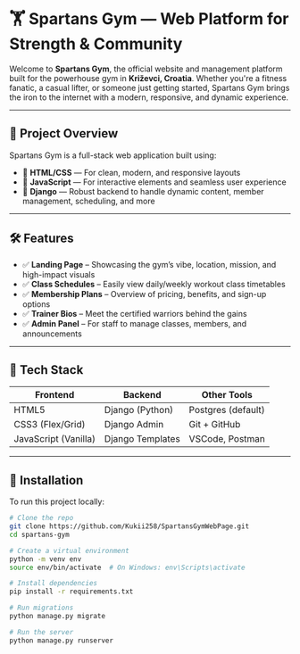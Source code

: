 # 🏋️ Spartans Gym — Web Platform for Strength & Community

Welcome to **Spartans Gym**, the official website and management platform built for the powerhouse gym in **Križevci, Croatia**. Whether you're a fitness fanatic, a casual lifter, or someone just getting started, Spartans Gym brings the iron to the internet with a modern, responsive, and dynamic experience.

---

## 🚀 Project Overview

Spartans Gym is a full-stack web application built using:

- 🎨 **HTML/CSS** — For clean, modern, and responsive layouts
- 🧠 **JavaScript** — For interactive elements and seamless user experience
- 🐍 **Django** — Robust backend to handle dynamic content, member management, scheduling, and more

---

## 🛠 Features

- ✅ **Landing Page** – Showcasing the gym’s vibe, location, mission, and high-impact visuals
- ✅ **Class Schedules** – Easily view daily/weekly workout class timetables
- ✅ **Membership Plans** – Overview of pricing, benefits, and sign-up options
- ✅ **Trainer Bios** – Meet the certified warriors behind the gains
- ✅ **Admin Panel** – For staff to manage classes, members, and announcements

---

## 🧱 Tech Stack

| Frontend       | Backend       | Other Tools        |
|----------------|---------------|--------------------|
| HTML5          | Django (Python) | Postgres (default)   |
| CSS3 (Flex/Grid) | Django Admin  | Git + GitHub       |
| JavaScript (Vanilla) | Django Templates | VSCode, Postman   |

---


## 🔧 Installation

To run this project locally:

```bash
# Clone the repo
git clone https://github.com/Kukii258/SpartansGymWebPage.git
cd spartans-gym

# Create a virtual environment
python -m venv env
source env/bin/activate  # On Windows: env\Scripts\activate

# Install dependencies
pip install -r requirements.txt

# Run migrations
python manage.py migrate

# Run the server
python manage.py runserver
